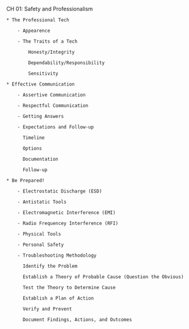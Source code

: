 CH 01: Safety and Professionalism

    * The Professional Tech

        - Appearence

        - The Traits of a Tech

            Honesty/Integrity

            Dependability/Responsibility

            Sensitivity

    * Effective Communication

        - Assertive Communication

        - Respectful Communication

        - Getting Answers

        - Expectations and Follow-up

          Timeline

          Options

          Documentation

          Follow-up

    * Be Prepared!

        - Electrostatic Discharge (ESD)

        - Antistatic Tools

        - Electromagnetic Interference (EMI)

        - Radio Frequencey Interference (RFI)

        - Physical Tools

        - Personal Safety

        - Troubleshooting Methodology

          Identify the Problem

          Establish a Theory of Probable Cause (Question the Obvious)

          Test the Theory to Determine Cause

          Establish a Plan of Action

          Verify and Prevent

          Document Findings, Actions, and Outcomes
